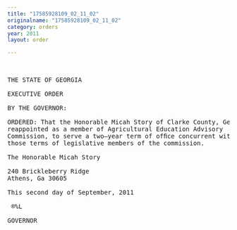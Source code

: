 ```yaml
---
title: "17585928109_02_11_02"
originalname: "17585928109_02_11_02"
category: orders
year: 2011
layout: order

---
```

<pre>
 

THE STATE OF GEORGIA

EXECUTIVE ORDER

BY THE GOVERNOR:

ORDERED: That the Honorable Micah Story of Clarke County, Georgia, is
reappointed as a member of Agricultural Education Advisory
Commission, to serve a two—year term of ofﬁce concurrent with
those terms of legislative members of the commission.

The Honorable Micah Story

240 Brickleberry Ridge
Athens, Ga 30605

This second day of September, 2011

 ®%L

GOVERNOR

</pre>
